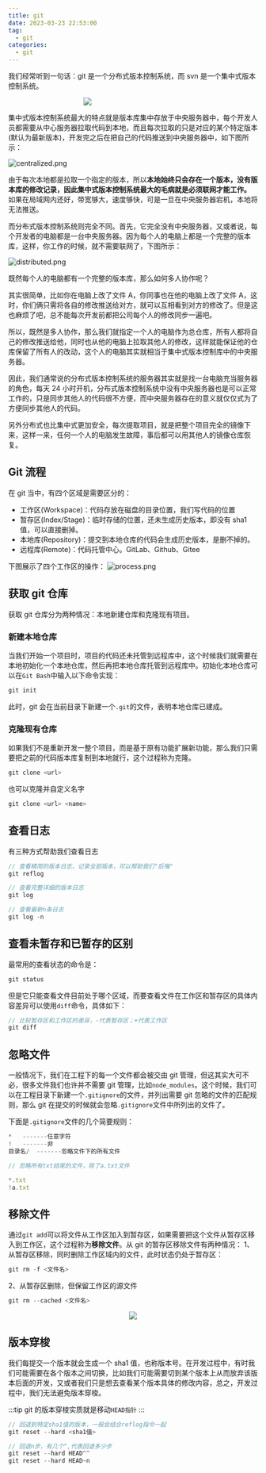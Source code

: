 ```yaml
---
title: git
date: 2023-03-23 22:53:00
tag:
  - git
categories:
  - git
---
```


我们经常听到一句话：git 是一个分布式版本控制系统，而 svn 是一个集中式版本控制系统。

<div style="margin: auto; width: 200px; hight: 200px">
<img src="./img/what.jpg">
</div>

集中式版本控制系统最大的特点就是版本库集中存放于中央服务器中，每个开发人员都需要从中心服务器拉取代码到本地，而且每次拉取的只是对应的某个特定版本(默认为最新版本)，开发完之后在把自己的代码推送到中央服务器中，如下图所示：

![centralized.png](./img/centralized.png)

由于每次本地都是拉取一个指定的版本，所以**本地始终只会存在一个版本，没有版本库的修改记录，因此集中式版本控制系统最大的毛病就是必须联网才能工作。** 如果在局域网内还好，带宽够大，速度够快，可是一旦在中央服务器宕机，本地将无法推送。

而分布式版本控制系统则完全不同。首先，它完全没有中央服务器，又或者说，每个开发者的电脑都是一台中央服务器。因为每个人的电脑上都是一个完整的版本库，这样，你工作的时候，就不需要联网了，下图所示：

![distributed.png](./img/distributed.png)

既然每个人的电脑都有一个完整的版本库，那么如何多人协作呢？

其实很简单，比如你在电脑上改了文件 A，你同事也在他的电脑上改了文件 A，这时，你们俩只需将各自的修改推送给对方，就可以互相看到对方的修改了。但是这也麻烦了吧，总不能每次开发前都把公司每个人的修改同步一遍吧。

所以，既然是多人协作，那么我们就指定一个人的电脑作为总仓库，所有人都将自己的修改推送给他，同时也从他的电脑上拉取其他人的修改，这样就能保证他的仓库保留了所有人的改动，这个人的电脑其实就相当于集中式版本控制库中的中央服务器。

因此，我们通常说的分布式版本控制系统的服务器其实就是找一台电脑充当服务器的角色，每天 24 小时开机，分布式版本控制系统中没有中央服务器也是可以正常工作的，只是同步其他人的代码很不方便，而中央服务器存在的意义就仅仅式为了方便同步其他人的代码。

另外分布式也比集中式更加安全，每次提取项目，就是把整个项目完全的镜像下来，这样一来，任何一个人的电脑发生故障，事后都可以用其他人的镜像仓库恢复。

## Git 流程

在 git 当中，有四个区域是需要区分的：

- 工作区(Workspace)：代码存放在磁盘的目录位置，我们写代码的位置
- 暂存区(Index/Stage)：临时存储的位置，还未生成历史版本，即没有 sha1 值，可以直接删掉。
- 本地库(Repository)：提交到本地仓库的代码会生成历史版本，是删不掉的。
- 远程库(Remote)：代码托管中心。GitLab、Github、Gitee

下图展示了四个工作区的操作：
![process.png](./img/process.png)

## 获取 git 仓库

获取 git 仓库分为两种情况：本地新建仓库和克隆现有项目。

### 新建本地仓库

当我们开始一个项目时，项目的代码还未托管到远程库中，这个时候我们就需要在本地初始化一个本地仓库，然后再把本地仓库托管到远程库中。初始化本地仓库可以在`Git Bash`中输入以下命令实现：

```js
git init
```

此时，git 会在当前目录下新建一个`.git`的文件，表明本地仓库已建成。

### 克隆现有仓库

如果我们不是重新开发一整个项目，而是基于原有功能扩展新功能，那么我们只需要把之前的代码版本库复制到本地就行，这个过程称为克隆。

```js
git clone <url>
```

也可以克隆并自定义名字

```js
git clone <url> <name>
```

## 查看日志

有三种方式帮助我们查看日志

```js
// 查看精简的版本日志，记录全部版本，可以帮助我们"后悔"
git reflog

// 查看完整详细的版本日志
git log

// 查看最新n条日志
git log -n
```

## 查看未暂存和已暂存的区别

最常用的查看状态的命令是：

```js
git status
```

但是它只能查看文件目前处于哪个区域，而要查看文件在工作区和暂存区的具体内容差异可以使用`diff`命令，具体如下：

```js
// 比较暂存区和工作区的差异，-代表暂存区；+代表工作区
git diff
```

## 忽略文件

一般情况下，我们在工程下的每一个文件都会被交由 git 管理，但这其实大可不必，很多文件我们也许并不需要 git 管理，比如`node_modules`。这个时候，我们可以在工程目录下新建一个`.gitignore`的文件，并列出需要 git 忽略的文件的匹配规则，那么 git 在提交的时候就会忽略`.gitignore`文件中所列出的文件了。

下面是`.gitignore`文件的几个简要规则：

```js
*   -------任意字符
!   -------非
目录名/  -------忽略文件下的所有文件
```

```js
// 忽略所有txt结尾的文件，除了a.txt文件

*.txt
!a.txt
```

## 移除文件

通过`git add`可以将文件从工作区加入到暂存区，如果需要把这个文件从暂存区移入到工作区，这个过程称为**移除文件**。从 git 的暂存区移除文件有两种情况：
1、从暂存区移除，同时删除工作区域内的文件，此时状态仍处于暂存区：

```js
git rm -f <文件名>
```

2、从暂存区删除，但保留工作区的源文件

```js
git rm --cached <文件名>
```

<div style="text-align: center">
<img src="./img/cached.png">
</div>

## 版本穿梭

我们每提交一个版本就会生成一个 sha1 值，也称版本号。在开发过程中，有时我们可能需要在各个版本之间切换，比如我们可能需要切到某个版本上从而放弃该版本后面的开发，又或者我们只是想去查看某个版本具体的修改内容，总之，开发过程中，我们无法避免版本穿梭。

:::tip
git 的版本穿梭实质就是移动`HEAD指针`
:::

```js
// 回退到特定sha1值的版本，一般会结合reflog指令一起
git reset --hard <sha1值>

// 回退n步，有几个^,代表回退多少步
git reset --hard HEAD^^
git reset --hard HEAD~n
```
